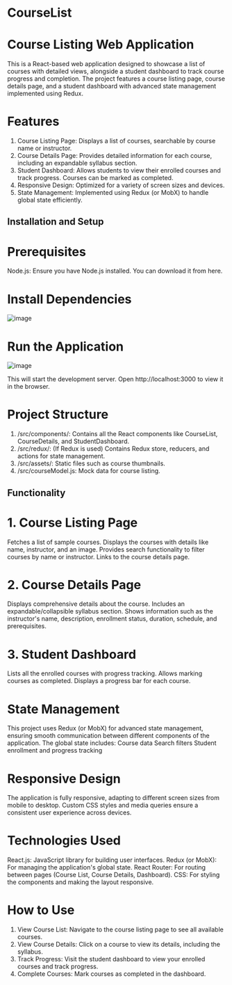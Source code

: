 # CourseList

# Course Listing Web Application
This is a React-based web application designed to showcase a list of courses with detailed views, alongside a student dashboard to track course progress and completion. The project features a course listing page, course details page, and a student dashboard with advanced state management implemented using Redux.

# Features
1. Course Listing Page: Displays a list of courses, searchable by course name or instructor.
2. Course Details Page: Provides detailed information for each course, including an expandable syllabus section.
3. Student Dashboard: Allows students to view their enrolled courses and track progress. Courses can be marked as completed.
4. Responsive Design: Optimized for a variety of screen sizes and devices.
5. State Management: Implemented using Redux (or MobX) to handle global state efficiently.

## Installation and Setup
# Prerequisites
Node.js: Ensure you have Node.js installed. You can download it from here.
# Install Dependencies
![image](https://github.com/user-attachments/assets/ca7d92a0-bede-4ff3-84bc-ee54fd62f3cc)

# Run the Application
![image](https://github.com/user-attachments/assets/1d8fa0b8-1935-45ad-b0bb-0d49730a3935)

This will start the development server. Open http://localhost:3000 to view it in the browser.

# Project Structure
1. /src/components/: Contains all the React components like CourseList, CourseDetails, and StudentDashboard.
2. /src/redux/: (If Redux is used) Contains Redux store, reducers, and actions for state management.
3. /src/assets/: Static files such as course thumbnails.
4. /src/courseModel.js: Mock data for course listing.

## Functionality
# 1. Course Listing Page
  Fetches a list of sample courses.
  Displays the courses with details like name, instructor, and an image.
  Provides search functionality to filter courses by name or instructor.
  Links to the course details page.
# 2. Course Details Page
  Displays comprehensive details about the course.
  Includes an expandable/collapsible syllabus section.
  Shows information such as the instructor's name, description, enrollment status, duration, schedule, and prerequisites.
# 3. Student Dashboard
  Lists all the enrolled courses with progress tracking.
  Allows marking courses as completed.
  Displays a progress bar for each course.

# State Management
This project uses Redux (or MobX) for advanced state management, ensuring smooth communication between different components of the application. The global state includes:
  Course data
  Search filters
  Student enrollment and progress tracking

# Responsive Design
  The application is fully responsive, adapting to different screen sizes from mobile to desktop.
  Custom CSS styles and media queries ensure a consistent user experience across devices.

# Technologies Used
  React.js: JavaScript library for building user interfaces.
  Redux (or MobX): For managing the application's global state.
  React Router: For routing between pages (Course List, Course Details, Dashboard).
  CSS: For styling the components and making the layout responsive.

# How to Use
1. View Course List: Navigate to the course listing page to see all available courses.
2. View Course Details: Click on a course to view its details, including the syllabus.
3. Track Progress: Visit the student dashboard to view your enrolled courses and track progress.
4. Complete Courses: Mark courses as completed in the dashboard.
